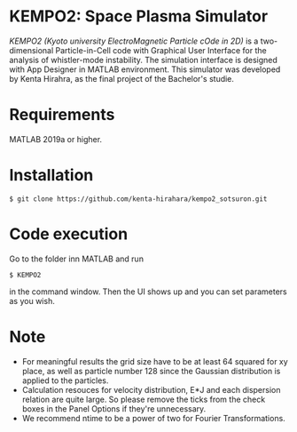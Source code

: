 # KEMPO2: Space Plasma Simulator

*KEMPO2 (Kyoto university ElectroMagnetic Particle cOde in 2D)* is a two-dimensional Particle-in-Cell code with Graphical User Interface for the analysis of whistler-mode instability. The simulation interface is designed with App Designer in MATLAB environment. This simulator was developed by Kenta Hirahra, as the final project of the Bachelor's studie.

# Requirements

MATLAB 2019a or higher.

# Installation

```
$ git clone https://github.com/kenta-hirahara/kempo2_sotsuron.git

```

# Code execution

Go to the folder inn MATLAB and run 
```
$ KEMPO2

```
in the command window. Then the UI shows up and you can set parameters as you wish.

# Note

 - For meaningful results the grid size have to be at least 64 squared for xy place, as well as particle number 128 since the Gaussian distribution is applied to the particles.
 - Calculation resouces for velocity distribution, E\*J and each dispersion relation are quite large. So please remove the ticks from the check boxes in the Panel Options if they're unnecessary.
 - We recommend ntime to be a power of two for Fourier Transformations.
